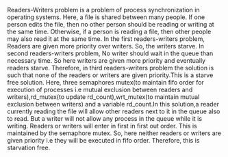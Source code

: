 Readers-Writers problem is a problem of process synchronization in operating systems. Here, a file is shared between many people. If one person edits the file, then no other person should be reading or writing at the same time. Otherwise, if a person is reading a file, then other people may also read it at the same time. In the first readers-writers problem, Readers are given more priority over writers. So, the writers starve. In second readers-writers problem, No writer should wait in the queue than necessary time. So here writers are given more priority and eventually readers starve. Therefore, in third readers-writers problem the solution is such that none of the readers or writers are given priority.This is a starve free solution. Here, three semaphores mutex(to maintain fifo order for execution of processes i.e mutual exclusion between readers and writers),rd_mutex(to update rd_count),wrt_mutex(to maintain mutual exclusion between writers) and a variable rd_count.In this solution,a reader currently reading the file will allow other readers next to it in the queue also to read. But a writer will not allow any process in the queue  while it is writing. Readers or writers will enter in first in first out order. This is maintained by the semaphore mutex. So, here neither readers or writers are given priority i.e they will be executed in fifo order. Therefore, this is starvation free.
